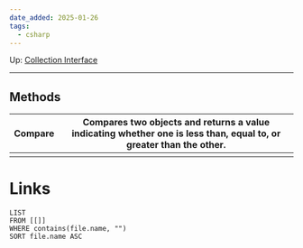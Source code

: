 ```yaml
---
date_added: 2025-01-26
tags:
  - csharp
---
```

Up: [Collection Interface](Collection%20Interface.md)
___
## Methods

| Compare | Compares two objects and returns a value indicating whether one is less than, equal to, or greater than the other. |
| ------- | ------------------------------------------------------------------------------------------------------------------ |
|         |                                                                                                                    |

# Links
```dataview
LIST
FROM [[]]
WHERE contains(file.name, "")
SORT file.name ASC
```
